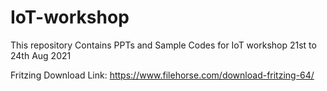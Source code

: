 # IoT-workshop
This repository Contains PPTs and Sample Codes for IoT workshop 21st  to 24th Aug 2021

Fritzing Download Link:
https://www.filehorse.com/download-fritzing-64/
